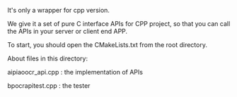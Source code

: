 It's only a wrapper for cpp version. 

We give it a set of pure C interface APIs for CPP project, so that you can call the APIs in your server or client end APP.


To start, you should open the CMakeLists.txt from the root directory.

About files in this directory:


aipiaoocr_api.cpp      : the implementation of APIs


bpocrapitest.cpp      : the tester


